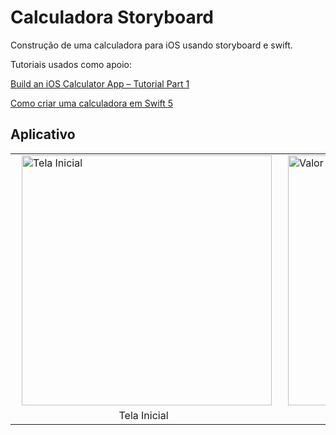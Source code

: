 # Calculadora Storyboard

Construção de uma calculadora para iOS usando storyboard e swift.

Tutoriais usados como apoio:

[Build an iOS Calculator App – Tutorial Part 1](http://www.appbuildingblocks.com/build-ios-calculator-app-tutorial-part-1/)

[Como criar uma calculadora em Swift 5](https://tech-pt.netlify.app/articles/pt514108/index.html)

## Aplicativo

<table>
    <tr>
        <td>
            <img src=".github/Home_Screen.png" alt="Tela Inicial" height="400px" style="margin-left:10px" />
        </td>
        <td>
            <img src=".github/Positive_Value.png" alt="Valor positivo" height="400px" style="margin-left:10px" />
        </td>
        <td>
            <img src=".github/Negative_Value.png" alt="Valor negativo" height="400px" style="margin-left:10px" />
        </td>
        <td>
            <img src=".github/Decimal_Value.png" alt="Valor decimal" height="400px" style="margin-left:10px" />
        </td>
    </tr>
    <tr>
        <td align="center">
            Tela Inicial
        </td>
        <td align="center">
            Valor positivo
        </td>
        <td align="center">
            Valor negativo
        </td>
        <td align="center">
            Valor decimal
        </td>
    </tr>
</table>
